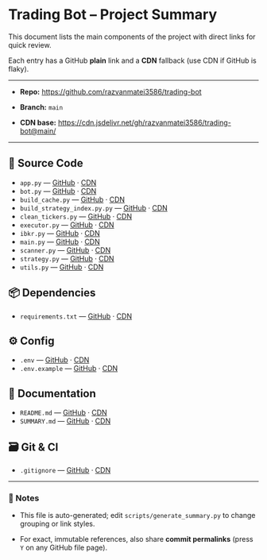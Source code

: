 # Trading Bot – Project Summary

This document lists the main components of the project with direct links for quick review.

Each entry has a GitHub **plain** link and a **CDN** fallback (use CDN if GitHub is flaky).


---

- **Repo:** https://github.com/razvanmatei3586/trading-bot

- **Branch:** `main`

- **CDN base:** https://cdn.jsdelivr.net/gh/razvanmatei3586/trading-bot@main/


---


## 📂 Source Code

- `app.py` — [GitHub](https://github.com/razvanmatei3586/trading-bot/blob/main/app.py?plain=1) · [CDN](https://cdn.jsdelivr.net/gh/razvanmatei3586/trading-bot@main/app.py)
- `bot.py` — [GitHub](https://github.com/razvanmatei3586/trading-bot/blob/main/bot.py?plain=1) · [CDN](https://cdn.jsdelivr.net/gh/razvanmatei3586/trading-bot@main/bot.py)
- `build_cache.py` — [GitHub](https://github.com/razvanmatei3586/trading-bot/blob/main/build_cache.py?plain=1) · [CDN](https://cdn.jsdelivr.net/gh/razvanmatei3586/trading-bot@main/build_cache.py)
- `build_strategy_index.py.py` — [GitHub](https://github.com/razvanmatei3586/trading-bot/blob/main/build_strategy_index.py.py?plain=1) · [CDN](https://cdn.jsdelivr.net/gh/razvanmatei3586/trading-bot@main/build_strategy_index.py.py)
- `clean_tickers.py` — [GitHub](https://github.com/razvanmatei3586/trading-bot/blob/main/clean_tickers.py?plain=1) · [CDN](https://cdn.jsdelivr.net/gh/razvanmatei3586/trading-bot@main/clean_tickers.py)
- `executor.py` — [GitHub](https://github.com/razvanmatei3586/trading-bot/blob/main/executor.py?plain=1) · [CDN](https://cdn.jsdelivr.net/gh/razvanmatei3586/trading-bot@main/executor.py)
- `ibkr.py` — [GitHub](https://github.com/razvanmatei3586/trading-bot/blob/main/ibkr.py?plain=1) · [CDN](https://cdn.jsdelivr.net/gh/razvanmatei3586/trading-bot@main/ibkr.py)
- `main.py` — [GitHub](https://github.com/razvanmatei3586/trading-bot/blob/main/main.py?plain=1) · [CDN](https://cdn.jsdelivr.net/gh/razvanmatei3586/trading-bot@main/main.py)
- `scanner.py` — [GitHub](https://github.com/razvanmatei3586/trading-bot/blob/main/scanner.py?plain=1) · [CDN](https://cdn.jsdelivr.net/gh/razvanmatei3586/trading-bot@main/scanner.py)
- `strategy.py` — [GitHub](https://github.com/razvanmatei3586/trading-bot/blob/main/strategy.py?plain=1) · [CDN](https://cdn.jsdelivr.net/gh/razvanmatei3586/trading-bot@main/strategy.py)
- `utils.py` — [GitHub](https://github.com/razvanmatei3586/trading-bot/blob/main/utils.py?plain=1) · [CDN](https://cdn.jsdelivr.net/gh/razvanmatei3586/trading-bot@main/utils.py)

## 📦 Dependencies

- `requirements.txt` — [GitHub](https://github.com/razvanmatei3586/trading-bot/blob/main/requirements.txt?plain=1) · [CDN](https://cdn.jsdelivr.net/gh/razvanmatei3586/trading-bot@main/requirements.txt)

## ⚙️ Config

- `.env` — [GitHub](https://github.com/razvanmatei3586/trading-bot/blob/main/.env?plain=1) · [CDN](https://cdn.jsdelivr.net/gh/razvanmatei3586/trading-bot@main/.env)
- `.env.example` — [GitHub](https://github.com/razvanmatei3586/trading-bot/blob/main/.env.example?plain=1) · [CDN](https://cdn.jsdelivr.net/gh/razvanmatei3586/trading-bot@main/.env.example)

## 📝 Documentation

- `README.md` — [GitHub](https://github.com/razvanmatei3586/trading-bot/blob/main/README.md?plain=1) · [CDN](https://cdn.jsdelivr.net/gh/razvanmatei3586/trading-bot@main/README.md)
- `SUMMARY.md` — [GitHub](https://github.com/razvanmatei3586/trading-bot/blob/main/SUMMARY.md?plain=1) · [CDN](https://cdn.jsdelivr.net/gh/razvanmatei3586/trading-bot@main/SUMMARY.md)

## 🗃️ Git & CI

- `.gitignore` — [GitHub](https://github.com/razvanmatei3586/trading-bot/blob/main/.gitignore?plain=1) · [CDN](https://cdn.jsdelivr.net/gh/razvanmatei3586/trading-bot@main/.gitignore)

---

### 🔄 Notes

- This file is auto-generated; edit `scripts/generate_summary.py` to change grouping or link styles.

- For exact, immutable references, also share **commit permalinks** (press `Y` on any GitHub file page).
